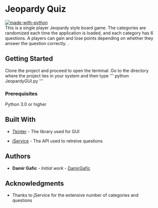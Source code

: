 # Jeopardy Quiz 
[![made-with-python](https://img.shields.io/badge/Made%20with-Python-1f425f.svg)](https://www.python.org/) <br />
This is a single player Jeopardy style board game. The categories are randomized each time the application 
is loaded, and each category has 6 questions. A players can gain and lose points depending on whether they answer the question correctly. 
. 

## Getting Started

Clone the project and proceed to open the terminal. Go to the directory where the project lies in your system 
and then type 
''' 
python JeopardyGUI.py 
'''

### Prerequisites

Python 3.0 or higher 

## Built With

* [Tkinter](https://docs.python.org/3/library/tkinter.html) - The library used for GUI

* [jService](http://jservice.io/) - The API used to retreive questions


## Authors

* **Damir Gafic** - *Initial work* - [DamirGafic](https://github.com/DamirGafic)



## Acknowledgments

* Thanks to jService for the extensive number of categories and questions

